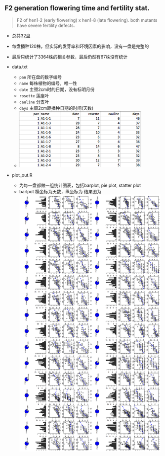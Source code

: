 ## F2 generation flowering time and fertility stat.
> F2 of hen1-2 (early flowering) x hen1-8 (late flowering). both mutants have severe fertility defects.
- 总共32盘
- 每盘播种120株，但实际的发芽率和环境因素的影响，没有一盘是完整的
- 最后只统计了3364株的相关参数，最后仍然有67株没有统计

- data.txt
	- `pan` 所在盘的数字编号
	- `name` 每株植物的编号，唯一性
	- `date` 主颈2cm时的日期，没有标明月份
	- `rosette` 莲座叶
	- `cauline` 分支叶
	- `days` 主颈2cm距播种日期的时间(天数)
	- ![data.txt showage](./partial_data.png)
- plot_out.R
	- 为每一盘都做一组统计图表，包括barplot, pie plot, statter plot
	- barlpot 横坐标为天数，纵坐标为
结果图为
![plot all](./10x16-4.png)
